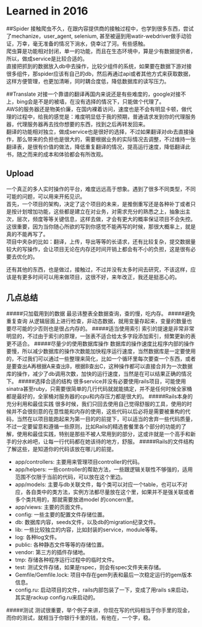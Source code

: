 # Learned in 2016


##Spider
接触爬虫不久，在跟内容提供商的接触过程中，也学到很多东西，尝试了mechanize，user_agent, selenium, 甚至被逼到用watir-webdriver做手动验证，万幸，毫无准备的情况下淌水，侥幸过了河。有些感触。  
爬虫算是功能相对封闭，单一的功能，而且在生态环境中，算是少有数据提供者，所以，做成service是比较合适的。  
直接把抓到的数据放入db中去操作，比较少组件的系统，如果要在数据下游对接很多组件，那spider应该有自己的db，然后再通过api或者其他方式来获取数据，这样方便管理，也更加清晰，同时耦合度低，降低数据库的读写压力。  

##Translate
对接一个靠谱的翻译再国内来说还是有些难度的，google对接不上，bing会是不是的被墙，在没有选择的情况下，只能做个代理了。  
AWS的服务器还是物美价廉，在国内裸着访问，速度也是不会有明显卡顿，做代理的过程中，给我的感觉是：难度明显低于我的预期，普通请求发到你的代理服务器，代理服务器再去找你想要的东西，找到之后再转发回来。  
翻译的功能相对独立，做成service也是很好的选择，不过如果翻译对db去直接操作，那么带来的负担也是很大的，需要根据业务的实际情况去调整，不过维持一张翻译表，是很有价值的做法，降低重复翻译的情况，提高运行速度，降低翻译此书，随之而来的成本和体验都会有所改观。  

## Upload
一个真正的多人实时操作的平台，难度远远高于想象。遇到了很多不同类型，不同可能的问题，可以用来开拓见识。  
首先，一个项目的架构，决定了这个项目的未来，是推倒重写还是各种补丁或者只是按计划增加功能，这些都是建立在对业务，对需求充分的熟悉之上，抽象出主次，层次，频度等等关键信息，这样去做，才会有更大的概率保证项目不会失控。这很重要，因为当你随心所欲的写到你感觉不能再写的时候，那很大概率上，就是真的不能再写了。  
项目中夹杂的比如：翻译，上传，导出等等的长请求，还有比较复杂，提交数据量较大的写操作，会让项目无论在内存还时间开销上都会有不小的负担，这是很有必要去优化的。

还有其他的东西，也是做过，接触过，不过并没有太多时间去研究，不该这样，应该是有更多时间可以用来做项目，这很不好，来年改正，我还是挺恶心的。

## 几点总结
#####只加载用到的数据
最忌讳整表全数据查询，查的慢，吃内存。
#####避免重复查询
从逻辑层面上进行检查，非动态数据，就用变量存起来，变量的数量也要尽可能的少否则也是很占内存的。
#####适当使用索引
索引的提速是非常非常明显的，不过由于索引的原理，一张表不适合给太多字段添加索引，频繁更新的表更不适合。
#####尽量少的使用数据库操作
数据库的操作速度比程序内部的操作要慢，所以减少数据库的操作次数能加快程序运行速度，当然数据库是一定要使用的，不过我们可以通过一些整理来简化，比如一个循环里每次要查一个东西，或者是要查出A再根据A来查出B，根据B查出C，这种操作都可以直接合并为一次数据库的操作，减少了db调用次数，加快的运行速度，当然是在可以结果正确的情况下。
#####选择合适的结构
很多service并没有必要使用rails项目，可能使用sinatra甚至ruby，只需要很简单的几行代码就就能搞定，并不是任何时候全家桶都是最好的，全家桶对服务器的cpu和内存压力都是很大的。
#####Rails本身的充分利用和最佳实践
很多时候，我们只回去使用自己觉得舒服的工具，使用的时候并不会很刻意的在意性能和内存的使用，这些代码以后必将是需要被重构的代码，当然在以项目能跑起来为第一目的的前提下，可以适当的舍弃一些代码质量，不过一定要留意和遵循一些原则，比如Rails的精选套餐里各个部分的功能的了解，使用和最佳实践，特别是那些不被人常用到的部分，这或许就是一个高手和新手的分水岭吧，让每一行代码都在她该待的地方，舒服。
#####Rails的文件结构
了解这些，是知道你的代码该放在哪儿的前提。  

* app/controllers: 主要用来管理项目controller的代码。  
* app/helpers: 一些controller的帮助方法，一些跟逻辑关联性不够强的，适用范围不仅限于当前的代码，可以放在这个里边。  
* app/models: 主要与db关联文件，每个类可以对应一个table，也可以不对应，各自类中的类方法，实例方法都尽量放在这个里，如果并不是强关联或者多个类共用的，那就需要放进model 的concern里。  
* app/views: 主要的页面文件。  
* config: 一些主要的配置文件存储位置。  
* db: 数据库内容，seeds文件，以及db的migration纪录文件。  
* lib: 一些比较独立的内容，比如封装的service，module等等。  
* log: 各种log文件。  
* public: 各种静态文件等等的存储位置。  
* vendor: 第三方的插件存储地。  
* tmp: 存储各种程序运行过程中的临时文件。  
* test: 测试文件存储，如果是rspec，则会有spec文件夹来存储。  
* Gemfile/Gemfile.lock: 项目中存在gem列表和最后一次稳定运行的gem版本信息。  
* config.ru: 启动项目的文件，rails内部包装了一下，变成了用rails s来启动，其实是rackup config.ru来启动的。

#####测试
测试很重要，举个例子来讲，你现在写的代码相当于你手里的现金，而你的测试，就相当于你银行卡里的钱，有他在，一个字，稳。
